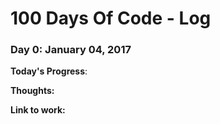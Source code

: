 # 100 Days Of Code - Log

### Day 0: January 04, 2017

**Today's Progress**: 

**Thoughts:** 

**Link to work:**
